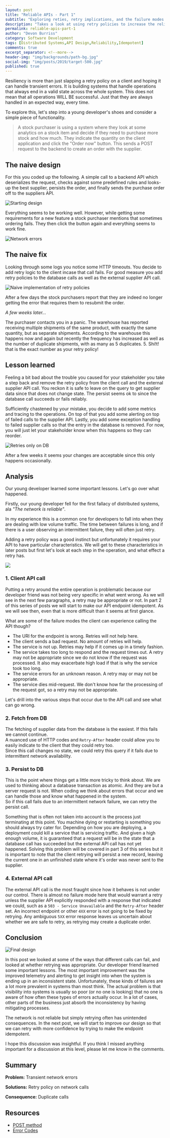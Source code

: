 ```yaml
---
layout: post
title: "Reliable APIs - Part 1"
subtitle: "Exploring reties, retry implications, and the failure modes they are appropriate for"
description: "Takes a look at using retry policies to increase the reliability of calls to APIs as well as the endpoint internals. This post looks at how retry policies can go wrong and walks through analysing for proper use."
permalink: reliable-apis-part-1
author: "Devon Burriss"
category: Software Development
tags: [Distributed Systems,API Design,Reliability,Idempotent]
comments: true
excerpt_separator: <!--more-->
header-img: "img/backgrounds/path-bg.jpg"
social-img: "img/posts/2019/target-500.jpg"
published: true
---
```

Resiliency is more than just slapping a retry policy on a client and hoping it can handle transient errors. It is building systems that handle operations that always end in a valid state across the whole system. This does not mean that all operations WILL BE successful. Just that they are always handled in an expected way, every time.
<!--more-->
To explore this, let's step into a young developer's shoes and consider a simple piece of functionality. 

> A stock purchaser is using a system where they look at some analytics on a stock item and decide if they need to purchase more stock and how much. They indicate the quantity on the client application and click the "Order now" button. This sends a POST request to the backend to create an order with the supplier.

## The naive design

For this you coded up the following. A simple call to a backend API which deserializes the request, checks against some predefined rules and looks-up the best supplier, persists the order, and finally sends the purchase order off to the suppliers API.

![Starting design](../img/posts/2021/2021-08-18-06-04-52.png)

Everything seems to be working well. However, while getting some requirements for a new feature a stock purchaser mentions that sometimes ordering fails. They then click the button again and everything seems to work fine. 

![Network errors](../img/posts/2021/2021-08-18-06-14-00.png)

## The naive fix

Looking through some logs you notice some HTTP timeouts. You decide to add retry logic to the client incase that call fails. For good measure you add retry policies to the database calls as well as the external supplier API call.

![Naive implementation of retry policies](../img/posts/2021/2021-08-20-07-35-45.png)

After a few days the stock purchasers report that they are indeed no longer getting the error that requires them to resubmit the order.

*A few weeks later...*

The purchaser contacts you in a panic. The warehouse has reported receiving multiple shipments of the same product, with exactly the same quantity, but as separate shipments. According to the warehouse this happens now and again but recently the frequency has increased as well as the number of duplicate shipments, with as many as 5 duplicates. 5. Shi!t! that is the exact number as your retry policy!

## Lesson learned

Feeling a bit bad about the trouble you caused for your stakeholder you take a step back and remove the retry policy from the client call and the external supplier API call. You reckon it is safe to leave on the query to get supplier data since that does not change state. The persist seems ok to since the database call succeeds or fails reliably.

Sufficiently chastened by your mistake, you decide to add some metrics and tracing to the operations. On top of that you add some alerting on top of failed calls to the supplier API. Lastly, you add some exception handling to failed supplier calls so that the entry in the database is removed. For now, you will just let your stakeholder know when this happens so they can reorder.

![Retries only on DB](../img/posts/2021/2021-08-22-10-34-49.png)

After a few weeks it seems your changes are acceptable since this only happens occasionally.

## Analysis

Our young developer learned some important lessons. Let's go over what happened.

Firstly, our young developer fell for the first fallacy of distributed systems, ala *"The network is reliable"*.

In my experience this is a common one for developers to fall into when they are dealing with low volume traffic. The time between failures is long, and if there is a user observing an intermittent failure, they will often just retry.

Adding a retry policy was a good instinct but unfortunately it requires your API to have particular characteristics. We will get to these characteristics in later posts but first let's look at each step in the operation, and what effect a retry has.

[![](https://mermaid.ink/img/eyJjb2RlIjoic2VxdWVuY2VEaWFncmFtXG4gICAgbG9vcCAxLiBDbGllbnQgQVBJIGNhbGxcbiAgICAgICAgQ2xpZW50LT4-K0FQSTogQ3JlYXRlIG9yZGVyIHJlcXVlc3RcbiAgICAgICAgXG4gICAgICAgIGxvb3AgMi4gRmV0Y2ggZnJvbSBEQlxuICAgICAgICBBUEktPj5EYXRhYmFzZTogRmV0Y2ggc3VwcGxpZXIgZGF0YVxuICAgICAgICBlbmRcbiAgICAgICAgXG4gICAgICAgIGxvb3AgMy4gUGVyc2lzdCB0byBEQlxuICAgICAgICBBUEktPj5EYXRhYmFzZTogUGVyc2lzdCBPcmRlclxuICAgICAgICBlbmRcbiAgICAgICAgXG4gICAgICAgIGxvb3AgNC4gRXh0ZXJuYWwgQVBJIGNhbGxcbiAgICAgICAgQVBJLS0-PlN1cHBsaWVyIEFQSTogQ3JlYXRlIG9yZGVyIGF0IHN1cHBsaWVyXG4gICAgICAgIGVuZFxuXG4gICAgICAgIEFQSS0tPj4tQ2xpZW50OiBPcmRlciBjcmVhdGVkIHJlc3BvbnNlXG4gICAgZW5kIiwibWVybWFpZCI6eyJ0aGVtZSI6ImRlZmF1bHQifSwidXBkYXRlRWRpdG9yIjpmYWxzZSwiYXV0b1N5bmMiOnRydWUsInVwZGF0ZURpYWdyYW0iOmZhbHNlfQ)](https://mermaid-js.github.io/mermaid-live-editor/edit/##eyJjb2RlIjoic2VxdWVuY2VEaWFncmFtXG4gICAgbG9vcCAxLiBDbGllbnQgQVBJIGNhbGxcbiAgICAgICAgQ2xpZW50LT4-K0FQSTogQ3JlYXRlIG9yZGVyIHJlcXVlc3RcbiAgICAgICAgXG4gICAgICAgIGxvb3AgMi4gRmV0Y2ggZnJvbSBEQlxuICAgICAgICBBUEktPj5EYXRhYmFzZTogRmV0Y2ggc3VwcGxpZXIgZGF0YVxuICAgICAgICBlbmRcbiAgICAgICAgXG4gICAgICAgIGxvb3AgMy4gUGVyc2lzdCB0byBEXG4gICAgICAgIEFQSS0-PkRhdGFiYXNlOiBQZXJzaXN0IE9yZGVyXG4gICAgICAgIGVuZFxuICAgICAgICBcbiAgICAgICAgbG9vcCA0LiBFeHRlcm5hbCBBUEkgY2FsbFxuICAgICAgICBBUEktLT4-U3VwcGxpZXIgQVBJOiBDcmVhdGUgb3JkZXIgYXQgc3VwcGxpZXJcbiAgICAgICAgZW5kXG5cbiAgICAgICAgQVBJLS0-Pi1DbGllbnQ6IE9yZGVyIGNyZWF0ZWQgcmVzcG9uc2VcbiAgICBlbmQiLCJtZXJtYWlkIjoie1xuICBcInRoZW1lXCI6IFwiZGVmYXVsdFwiXG59IiwidXBkYXRlRWRpdG9yIjpmYWxzZSwiYXV0b1N5bmMiOnRydWUsInVwZGF0ZURpYWdyYW0iOmZhbHNlfQ)

### 1. Client API call

Putting a retry around the entire operation is problematic because our developer friend was not being very specific in what went wrong. As we will see in the next few paragraphs, a retry may be appropriate or not. In part 2 of this series of posts we will start to make our API endpoint idempotent. As we will see then, even that is more difficult than it seems at first glance. 

What are some of the failure modes the client can experience calling the API though?

- The URI for the endpoint is wrong. Retries will not help here.
- The client sends a bad request. No amount of retries will help.
- The service is not up. Retries may help if it comes up in a timely fashion.
- The service takes too long to respond and the request times out. A retry may not be appropriate since we do not know if the request was processed. It also may exacerbate high load if that is why the service took too long.
- The service errors for an unknown reason. A retry may or may not be appropriate.
- The service dies mid-request. We don't know how far the processing of the request got, so a retry may not be appropriate.

Let's drill into the various steps that occur due to the API call and see what can go wrong.

### 2. Fetch from DB

The fetching of supplier data from the database is the easiest. If this fails we cannot continue.  
A nuanced use of HTTP codes and `Retry-After` header could allow you to easily indicate to the client that they could retry too.  
Since this call changes no state, we could retry this query if it fails due to intermittent network availability.

### 3. Persist to DB

This is the point where things get a little more tricky to think about. We are used to thinking about a database transaction as atomic. And they are but a server request is not. When coding we think about errors that occur and we can handle those and know what happened in the system.  
So if this call fails due to an intermittent network failure, we can retry the persist call. 

Something that is often not taken into account is the process just terminating at this point. You machine dying or restarting is something you should always try cater for. Depending on how you are deploying, a deployment could kill a service that is servicing traffic. And given a high enough volume, it is guaranteed that a request will be in the state that a database call has succeeded but the external API call has not yet happened. Solving this problem will be covered in part 3 of this series but it is important to note that the client retrying will persist a new record, leaving the current one in an unfinished state where it's order was never sent to the supplier.

### 4. External API call

The external API call is the most fraught since how it behaves is not under our control. There is almost no failure mode here that would warrant a retry unless the supplier API explicitly responded with a response that indicated we could, such as a `503 - Service Unavailable` and the `Retry-After` header set. An incorrect endpoint or other `4XX` error is not going to be fixed by retrying. Any ambiguous `5XX` error response leaves us uncertain about whether we are safe to retry, as retrying may create a duplicate order.

## Conclusion

![Final design](../img/posts/2021/2021-08-22-10-38-55.png)

In this post we looked at some of the ways that different calls can fail, and looked at whether retrying was appropriate. Our developer friend learned some important lessons. The most important improvement was the improved telemetry and alerting to get insight into when the system is ending up in an inconsistent state. Unfortunately, these kinds of failures are a lot more prevalent in systems than most think. The actual problem is that visibility into systems is usually so poor (or no one is looking) that no one is aware of how often these types of errors actually occur. In a lot of cases, other parts of the business just absorb the inconsistency by having mitigating processes.

The network is not reliable but simply retrying often has unintended consequences. In the next post, we will start to improve our design so that we can retry with more confidence by trying to make the endpoint idempotent.

I hope this discussion was insightful. If you think I missed anything important for a discussion at this level, please let me know in the comments.

## Summary

**Problem:** Transient network errors

**Solutions:** Retry policy on network calls

**Consequence:** Duplicate calls

## Resources

- [POST method](https://datatracker.ietf.org/doc/html/rfc7231#section-4.3.3)
- [Error Codes](https://datatracker.ietf.org/doc/html/rfc7231#section-6.6)